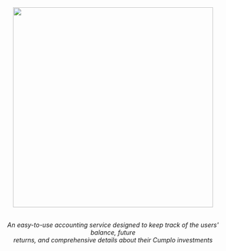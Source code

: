 <div align="center">
  <img src="https://github.com/cnsfeir/cumplo-accountant/assets/58790635/1b13d8c2-cc32-49c7-8d03-706a24421547" width="450"/>
</div>

<br>
<p align="center">
    <em>
      An easy-to-use accounting service designed to keep track of the users' balance, future <br> returns, and comprehensive details about their Cumplo investments
    </em>
</p>
<br>
